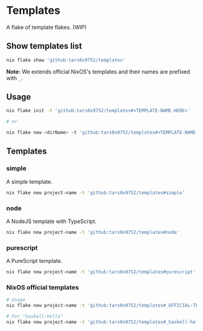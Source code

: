 # Templates

A flake of template flakes. (WIP)

## Show templates list

```sh
nix flake show 'github:tars0x9752/templates'
```

**Note:** We extends official NixOS's templates and their names are prefixed with `_`.

## Usage

```sh
nix flake init -t 'github:tars0x9752/templates#<TEMPLATE-NAME-HERE>'

# or

nix flake new <dirName> -t 'github:tars0x9752/templates#<TEMPLATE-NAME-HERE>'
```
## Templates

### simple

A simple template.

```sh
nix flake new project-name -t 'github:tars0x9752/templates#simple'
```

### node

A NodeJS template with TypeScript.

```sh
nix flake new project-name -t 'github:tars0x9752/templates#node'
```

### purescript

A PureScript template.

```sh
nix flake new project-name -t 'github:tars0x9752/templates#purescript'
```

### NixOS official templates


```sh
# Usage
nix flake new project-name -t 'github:tars0x9752/templates#_OFFICIAL-TEMPLATE-NAME-HERE'

# For "haskell-hello"
nix flake new project-name -t 'github:tars0x9752/templates#_haskell-hello'
```
